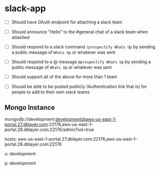 # slack-app

- [ ] Should have OAuth endpoint for attaching a slack team
- [ ] Should announce "Hello" to the #general chat of a slack team when attached
- [ ] Should respond to a slack command `/prospectify Whats Up` by sending a public message of `Whats Up` or whatever was sent
- [ ] Should respond to a @ message `@prospectify Whats Up` by sending a public message of `Whats Up` or whatever was sent
- [ ] Should support all of the above for more than 1 team
- [ ] Should be able to be posted publicly (Authentication link that is) for people to add to their own slack teams


## Mongo Instance

mongodb://development:development@aws-us-east-1-portal.27.dblayer.com:22176,aws-us-east-1-portal.28.dblayer.com:22176/admin?ssl=true

hosts: aws-us-east-1-portal.27.dblayer.com:22176,aws-us-east-1-portal.28.dblayer.com:22176

u: development 

p: development 
